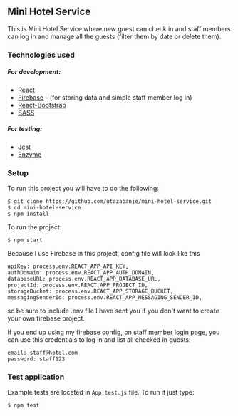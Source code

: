 ## Mini Hotel Service

This is Mini Hotel Service where new guest can check in and staff members can log in and manage all the guests (filter them by date or delete them).

### Technologies used
##### For development:
* [React](https://reactjs.org/)
* [Firebase](https://firebase.google.com/)  - (for storing data and simple staff member log in)
* [React-Bootstrap](https://react-bootstrap.github.io/)
* [SASS](https://sass-lang.com/)

##### For testing:
* [Jest](https://jestjs.io/)
* [Enzyme](https://airbnb.io/enzyme/)

### Setup
To run this project you will have to do the following:

```
$ git clone https://github.com/utazabanje/mini-hotel-service.git
$ cd mini-hotel-service
$ npm install
```
To run the project:
```
$ npm start
```
Because I use Firebase in this project, config file will look like this
```
apiKey: process.env.REACT_APP_API_KEY,
authDomain: process.env.REACT_APP_AUTH_DOMAIN,
databaseURL: process.env.REACT_APP_DATABASE_URL,
projectId: process.env.REACT_APP_PROJECT_ID,
storageBucket: process.env.REACT_APP_STORAGE_BUCKET,
messagingSenderId: process.env.REACT_APP_MESSAGING_SENDER_ID,
```
so be sure to include .env file I have sent you if you don't want to create your own firebase project.

If you end up using my firebase config, on staff member login page, you can use this credentials to log in and list all checked in guests:
```
email: staff@hotel.com
password: staff123
```

### Test application
Example tests are located in `App.test.js` file.
To run it just type:
```
$ npm test
```



